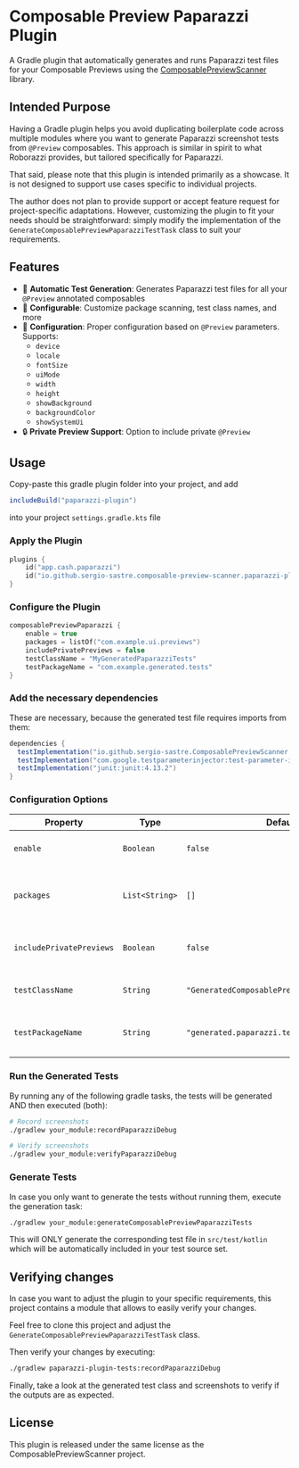 # Composable Preview Paparazzi Plugin

A Gradle plugin that automatically generates and runs Paparazzi test files for your Composable Previews using
the [ComposablePreviewScanner](https://github.com/sergio-sastre/ComposablePreviewScanner) library.

## Intended Purpose

Having a Gradle plugin helps you avoid duplicating boilerplate code across multiple modules where you want to generate Paparazzi screenshot tests from `@Preview` composables.
This approach is similar in spirit to what Roborazzi provides, but tailored specifically for Paparazzi.

That said, please note that this plugin is intended primarily as a showcase.
It is not designed to support use cases specific to individual projects.

The author does not plan to provide support or accept feature request for project-specific adaptations.
However, customizing the plugin to fit your needs should be straightforward: simply modify the implementation of the `GenerateComposablePreviewPaparazziTestTask` class to suit your requirements.

## Features

- 🎯 **Automatic Test Generation**: Generates Paparazzi test files for all your `@Preview` annotated
  composables
- 🔧 **Configurable**: Customize package scanning, test class names, and more
- 📱 **Configuration**: Proper configuration based on `@Preview` parameters. Supports:
    - `device`
    - `locale`
    - `fontSize`
    - `uiMode`
    - `width`
    - `height`
    - `showBackground`
    - `backgroundColor`
    - `showSystemUi`
- 🔒 **Private Preview Support**: Option to include private `@Preview`

## Usage

Copy-paste this gradle plugin folder into your project, and add
```gradle
includeBuild("paparazzi-plugin")
```
into your project `settings.gradle.kts` file

### Apply the Plugin

```kotlin
plugins {
    id("app.cash.paparazzi")
    id("io.github.sergio-sastre.composable-preview-scanner.paparazzi-plugin") version "1.0.0"
}
```

### Configure the Plugin

```kotlin
composablePreviewPaparazzi {
    enable = true
    packages = listOf("com.example.ui.previews")
    includePrivatePreviews = false
    testClassName = "MyGeneratedPaparazziTests"
    testPackageName = "com.example.generated.tests"
}
```

### Add the necessary dependencies

These are necessary, because the generated test file requires imports from them:
```gradle
dependencies {
  testImplementation("io.github.sergio-sastre.ComposablePreviewScanner:android:0.6.1")
  testImplementation("com.google.testparameterinjector:test-parameter-injector:1.16")
  testImplementation("junit:junit:4.13.2")
}
```

### Configuration Options

| Property | Type | Default | Description |
|----------|------|---------|-------------|
| `enable` | `Boolean` | `false` | Whether to enable test generation |
| `packages` | `List<String>` | `[]` | Package names to scan for `@Preview` composables |
| `includePrivatePreviews` | `Boolean` | `false` | Include private preview functions |
| `testClassName` | `String` | `"GeneratedComposablePreviewPaparazziTests"` | Name of the generated test class |
| `testPackageName` | `String` | `"generated.paparazzi.tests"` | Package name for generated tests |

### Run the Generated Tests
By running any of the following gradle tasks, the tests will be generated AND then executed (both):

```bash
# Record screenshots
./gradlew your_module:recordPaparazziDebug

# Verify screenshots
./gradlew your_module:verifyPaparazziDebug
```

### Generate Tests

In case you only want to generate the tests without running them, execute the generation task:

```bash
./gradlew your_module:generateComposablePreviewPaparazziTests
```

This will ONLY generate the corresponding test file in `src/test/kotlin` which will be automatically
included in your test source set.

## Verifying changes
In case you want to adjust the plugin to your specific requirements, this project contains a module that
allows to easily verify your changes.

Feel free to clone this project and adjust the `GenerateComposablePreviewPaparazziTestTask` class.

Then verify your changes by executing:

```bash
./gradlew paparazzi-plugin-tests:recordPaparazziDebug
```

Finally, take a look at the generated test class and screenshots to verify if the outputs are as expected.

## License

This plugin is released under the same license as the ComposablePreviewScanner project.